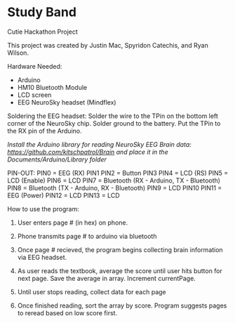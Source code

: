 # Study Band
Cutie Hackathon Project

This project was created by Justin Mac, Spyridon Catechis, and Ryan Wilson.

Hardware Needed:
- Arduino
- HM10 Bluetooth Module
- LCD screen
- EEG NeuroSky headset (Mindflex)

Soldering the EEG headset:
Solder the wire to the TPin on the bottom left corner of the NeuroSky chip. Solder ground to the battery. Put the TPin to the RX pin of the Arduino.

*Install the Arduino library for reading NeuroSky EEG Brain data: https://github.com/kitschpatrol/Brain and place it in the Documents/Arduino/Library folder*

PIN-OUT:
PIN0 = EEG (RX)
PIN1
PIN2 = Button
PIN3
PIN4 = LCD (RS)
PIN5 = LCD (Enable)
PIN6 = LCD
PIN7 = Bluetooth (RX - Arduino, TX - Bluetooth)
PIN8 = Bluetooth (TX - Arduino, RX - Bluetooth)
PIN9 = LCD
PIN10
PIN11 = EEG (Power)
PIN12 = LCD
PIN13 = LCD

How to use the program:

1) User enters page # (in hex) on phone.

2) Phone transmits page # to arduino via bluetooth

3) Once page # recieved, the program begins collecting brain information via EEG headset.

4) As user reads the textbook, average the score until user hits button for next page. Save the average in array. Increment currentPage.

5) Until user stops reading, collect data for each page

6) Once finished reading, sort the array by score. Program suggests pages to reread based on low score first.
